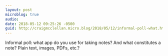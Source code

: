 ```yaml
---
layout: post
microblog: true
audio: 
date: 2018-05-12 09:25:26 -0500
guid: http://craigmcclellan.micro.blog/2018/05/12/informal-poll-what.html
---
```

Informal poll: what app do you use for taking notes? And what constitutes a note? Plain text, images, PDFs, etc.?
